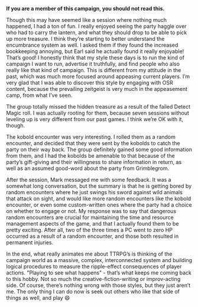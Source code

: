 **If you are a member of this campaign, you should not read this.**

Though this may have seemed like a session where nothing much happened, I had a ton of fun. I really enjoyed seeing the party haggle over who had to carry the lantern, and what they should drop to be able to pick up more treasure. I think they’re starting to better understand the encumbrance system as well. I asked them if they found the increased bookkeeping annoying, but Earl said he actually found it really enjoyable! That’s good! I honestly think that my style these days is to run the kind of campaign I want to run, advertise it truthfully, and find people who also really like that kind of campaign. This is different from my attitude in the past, which was much more focused around appeasing current players. I’m very glad that I was able to discover this style by engaging with OSR content, because the prevailing zeitgeist is very much in the appeasement camp, from what I’ve seen.

The group totally missed the hidden treasure as a result of the failed Detect Magic roll. I was actually rooting for them, because seven sessions without leveling up is very different from our past games. I think we’re OK with it, though.

The kobold encounter was very interesting. I rolled them as a random encounter, and decided that they were sent by the kobolds to catch the party on their way back. The group definitely gained some good information from them, and I had the kobolds be amenable to that because of the party’s gift-giving and their willingness to share information in return, as well as an assumed good-word about the party from Grimblegrom.

After the session, Mark messaged me with some feedback. It was a somewhat long conversation, but the summary is that he is getting bored by random encounters where he just swings his sword against wild animals that attack on sight, and would like more random encounters like the kobold encounter, or even some custom-written ones where the party had a choice on whether to engage or not. My response was to say that dangerous random encounters are crucial for maintaining the time and resource management aspects of the game, and that I actually found them to be pretty exciting. After all, two of the three times a PC went to zero HP occurred as a result of a random encounter, and those both resulted in permanent injuries.

In the end, what really animates me about TTRPG’s is thinking of the campaign world as a massive, complex, interconnected system and building logical procedures to measure the ripple-effect consequences of player actions. "Playing to see what happens" - that’s what keeps me coming back to this hobby. Not so much the creative-fiction-writing or improv-acting side. Of course, there’s nothing wrong with those styles, but they just aren’t me. The only thing I can do now is seek out others who like that side of things as well, and play :smile:
